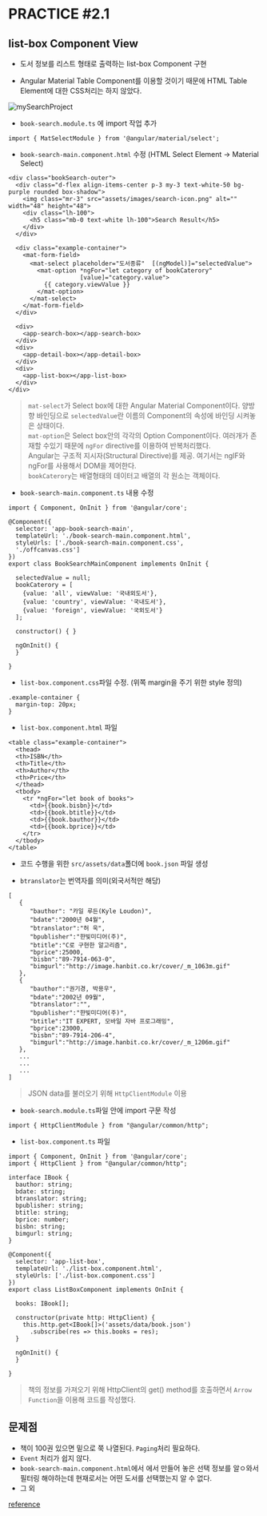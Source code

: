 # PRACTICE #2.1

## list-box Component View
- 도서 정보를 리스트 형태로 출력하는 list-box Component 구현
* Angular Material Table Component를 이용할 것이기 때문에 HTML Table Element에 대한 CSS처리는 하지 않았다.

![mySearchProject](https://moon9342.github.io/assets/built/images/listbox-html-table-view.png)

- `book-search.module.ts` 에 import 작업 추가
```
import { MatSelectModule } from '@angular/material/select';
```

- `book-search-main.component.html` 수정 (HTML Select Element -> Material Select)
```
<div class="bookSearch-outer">
  <div class="d-flex align-items-center p-3 my-3 text-white-50 bg-purple rounded box-shadow">
    <img class="mr-3" src="assets/images/search-icon.png" alt="" width="48" height="48">
    <div class="lh-100">
      <h5 class="mb-0 text-white lh-100">Search Result</h5>
    </div>
  </div>

  <div class="example-container">
    <mat-form-field>
      <mat-select placeholder="도서종류"  [(ngModel)]="selectedValue">
        <mat-option *ngFor="let category of bookCaterory"
                    [value]="category.value">
          {{ category.viewValue }}
        </mat-option>
      </mat-select>
    </mat-form-field>
  </div>
  
  <div>
    <app-search-box></app-search-box>
  </div>
  <div>
    <app-detail-box></app-detail-box>
  </div>
  <div>
    <app-list-box></app-list-box>
  </div>
</div>
```
> `mat-select`가 Select box에 대한 Angular Material Component이다. 양방향 바인딩으로 `selectedValue`란 이름의 Component의 속성에 바인딩 시켜놓은 상태이다.<br>
> `mat-option`은 Select box안의 각각의 Option Component이다. 여러개가 존재할 수있기 때문에 `ngFor` directive를 이용하여 반복처리했다.<br>
> Angular는 구조적 지시자(Structural Directive)를 제공. 여기서는 ngIF와 ngFor를 사용해서 DOM을 제어한다.<br>
> `bookCaterory`는 배열형태의 데이터고 배열의 각 원소는 객체이다.

- `book-search-main.component.ts` 내용 수정
```
import { Component, OnInit } from '@angular/core';

@Component({
  selector: 'app-book-search-main',
  templateUrl: './book-search-main.component.html',
  styleUrls: ['./book-search-main.component.css',
  './offcanvas.css']
})
export class BookSearchMainComponent implements OnInit {

  selectedValue = null;
  bookCaterory = [
    {value: 'all', viewValue: '국내외도서'},
    {value: 'country', viewValue: '국내도서'},
    {value: 'foreign', viewValue: '국외도서'}
  ];
  
  constructor() { }

  ngOnInit() {
  }

}
```
- `list-box.component.css`파일 수정. (위쪽 margin을 주기 위한 style 정의)
```
.example-container {
  margin-top: 20px;
}
```
- `list-box.component.html` 파일 
```
<table class="example-container">
  <thead>
  <th>ISBN</th>
  <th>Title</th>
  <th>Author</th>
  <th>Price</th>
  </thead>
  <tbody>
    <tr *ngFor="let book of books">
      <td>{{book.bisbn}}</td>
      <td>{{book.btitle}}</td>
      <td>{{book.bauthor}}</td>
      <td>{{book.bprice}}</td>
    </tr>
  </tbody>
</table>
```
- 코드 수행을 위한 `src/assets/data`폴더에 `book.json` 파일 생성
* `btranslator`는 번역자를 의미(외국서적만 해당)
```
[  
   {  
      "bauthor": "카일 루든(Kyle Loudon)",
      "bdate":"2000년 04월",
      "btranslator":"허 욱",
      "bpublisher":"한빛미디어(주)",
      "btitle":"C로 구현한 알고리즘",
      "bprice":25000,
      "bisbn":"89-7914-063-0",
      "bimgurl":"http://image.hanbit.co.kr/cover/_m_1063m.gif"
   },
   {  
      "bauthor":"권기경, 박용우",
      "bdate":"2002년 09월",
      "btranslator":"",
      "bpublisher":"한빛미디어(주)",
      "btitle":"IT EXPERT, 모바일 자바 프로그래밍",
      "bprice":23000,
      "bisbn":"89-7914-206-4",
      "bimgurl":"http://image.hanbit.co.kr/cover/_m_1206m.gif"
   },
   ...
   ...
   ...
]   
```
> JSON data를 불러오기 위해 `HttpClientModule` 이용
- `book-search.module.ts`파일 안에 import 구문 작성
```
import { HttpClientModule } from "@angular/common/http";
```
- `list-box.component.ts` 파일 
```
import { Component, OnInit } from '@angular/core';
import { HttpClient } from "@angular/common/http";

interface IBook {
  bauthor: string;
  bdate: string;
  btranslator: string;
  bpublisher: string;
  btitle: string;
  bprice: number;
  bisbn: string;
  bimgurl: string;
}

@Component({
  selector: 'app-list-box',
  templateUrl: './list-box.component.html',
  styleUrls: ['./list-box.component.css']
})
export class ListBoxComponent implements OnInit {

  books: IBook[];

  constructor(private http: HttpClient) {
    this.http.get<IBook[]>('assets/data/book.json')
      .subscribe(res => this.books = res);
  }

  ngOnInit() {
  }

}
```
> 책의 정보를 가져오기 위해 HttpClient의 get() method를 호출하면서 `Arrow Function`을 이용해 코드를 작성했다. 

## 문제점
- 책이 100권 있으면 밑으로 쭉 나열된다. `Paging`처리 필요하다.
- `Event` 처리가 쉽지 않다.
- `book-search-main.component.html`에서 에서 만들어 놓은 선택 정보를 알ㅇ와서 필터링 해야하는데 현재로서는 어떤 도서를 선택했는지 알 수 없다.
- 그 외

[reference](https://moon9342.github.io/angular-lecture-exercise-2)